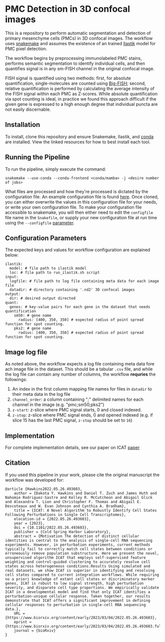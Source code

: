 # PMC Detection in 3D confocal images

This is a repository to perform automatic segmentation and detection of primary mesenchyme cells (PMCs) in 3D confocal images. The workflow uses [snakemake](https://snakemake.readthedocs.io/en/stable/) and assumes the existence of an trained [Ilastik](https://www.ilastik.org/) model for PMC pixel detection.

The workflow begins by preprocessing immunolabeled PMC stains, performs semantic segmentation to identify individual cells, and then quantifies signal is in any sm-FISH channel in the original confocal image.

FISH signal is quantified using two methods: first, for absolute quantification, single-molecules are counted using [Big-FISH](https://github.com/fish-quant/big-fish); second, relative quantification is performed by calculating the average intensity of the FISH signal within each PMC as Z-scores. While absolute quantification via spot counting is ideal, in practice we found this approach difficult if the given gene is expressed to a high enough degree that individual puncta are not easily discernable. 

## Installation

To install, clone this repository and ensure Snakemake, Ilastik, and [conda](https://conda.io/projects/conda/en/latest/user-guide/install/index.html) are installed. View the linked resources for how to best install each tool.

## Running the Pipeline

To run the pipeline, simply execute the command:

```
snakemake --use-conda --conda-frontend <conda/mamba> -j <desire number of jobs>
```

What files are processed and how they're processed is dictated by the configuration file. An example configuration file is found [here](files/config.yaml). Once cloned, you can either overwrite the values in this configuration file for your needs, or write your own configuration file. To make your configuration file accessible to snakemake, you will then either need to edit the `configfile` file name in the `Snakefile`, or supply your new configuration file at run time using the `--configfile` [parameter](https://snakemake.readthedocs.io/en/stable/snakefiles/configuration.html).

## Configuration Parameters

The expected keys and values for workflow configuration are explained below:

```{yaml}
ilastik:
  model: # file path to ilastik model
  loc: # file path to run_ilastik.sh script 
input:
  logfile: # file path to log file containing meta data for each image file
  datadir: # directory containing '.nd2' 3D confocal images
output:
  dir: # desired output directed
quant:
  genes: # key-value pairs for each gene in the dataset that needs quantification 
    sm50: # gene name
      radius: [400, 350, 350] # expected radius of point spread function for spot counting.
    pks2: # gene name
      radius: [400, 350, 350] # expected radius of point spread function for spot counting.
```

## Image log file 

As noted above, the workflow expects a log file containing meta data fore ach image file in the dataset. This should be a tabular `.csv` file, and while the log file can contain any number of columns, the workflow **requries** the followings:

1. An index in the first column mapping file names for files in `datadir` to their meta data in the log file
2. `channel_order`: a column containing ";" delimited names for each channel in the image (e.g. "pmc;sm50;pks2")
3. `z-start`: z-slice where PMC signal starts, 0 and closed indexed.
4. `z-stop`: z-slice where PMC signal ends, 0 and opened indexed (e.g. if slice 15 has the last PMC signal, `z-stop` should be set to `16`)

## Implementation

For complete implementation details, see our paper on ICAT [paper](https://www.biorxiv.org/content/10.1101/2022.05.26.493603v5)

## Citation

If you used this pipeline in your work, please cite the original manuscript the workflow was developed for:

```
@article {Hawkins2022.05.26.493603,
	author = {Dakota Y. Hawkins and Daniel T. Zuch and James Huth and Nahomie Rodriguez-Sastre and Kelley R. McCutcheon and Abigail Glick and Alexandra T. Lion and Christopher F. Thomas and Abigail E. Descoteaux and W. Evan Johnson and Cynthia A. Bradham},
	title = {ICAT: A Novel Algorithm to Robustly Identify Cell States Following Perturbations in Single Cell Transcriptomes},
	elocation-id = {2022.05.26.493603},
	year = {2023},
	doi = {10.1101/2022.05.26.493603},
	publisher = {Cold Spring Harbor Laboratory},
	abstract = {Motivation The detection of distinct cellular identities is central to the analysis of single-cell RNA sequencing experiments. However, in perturbation experiments, current methods typically fail to correctly match cell states between conditions or erroneously remove population substructure. Here we present the novel, unsupervised algorithm ICAT that employs self-supervised feature weighting and control-guided clustering to accurately resolve cell states across heterogeneous conditions.Results Using simulated and real datasets, we show ICAT is superior in identifying and resolving cell states compared to current integration workflows. While requiring no a priori knowledge of extant cell states or discriminatory marker genes, ICAT is robust to low signal strength, high perturbation severity, and disparate cell type proportions. We empirically validate ICAT in a developmental model and find that only ICAT identifies a perturbation-unique cellular response. Taken together, our results demonstrate that ICAT offers a significant improvement in defining cellular responses to perturbation in single-cell RNA sequencing data.},
	URL = {https://www.biorxiv.org/content/early/2023/03/04/2022.05.26.493603},
	eprint = {https://www.biorxiv.org/content/early/2023/03/04/2022.05.26.493603.full.pdf},
	journal = {bioRxiv}
}
```